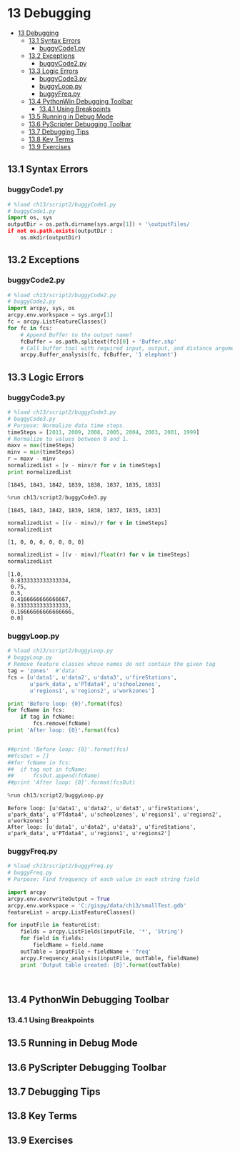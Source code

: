 
# 13 Debugging

<!-- toc orderedList:0 depthFrom:1 depthTo:6 -->

* [13 Debugging](#13-debugging)
  * [13.1 Syntax Errors](#131-syntax-errors)
    * [buggyCode1.py](#buggycode1py)
  * [13.2 Exceptions](#132-exceptions)
    * [buggyCode2.py](#buggycode2py)
  * [13.3 Logic Errors](#133-logic-errors)
    * [buggyCode3.py](#buggycode3py)
    * [buggyLoop.py](#buggylooppy)
    * [buggyFreq.py](#buggyfreqpy)
  * [13.4 PythonWin Debugging Toolbar](#134-pythonwin-debugging-toolbar)
    * [13.4.1 Using Breakpoints](#1341-using-breakpoints)
  * [13.5 Running in Debug Mode](#135-running-in-debug-mode)
  * [13.6 PyScripter Debugging Toolbar](#136-pyscripter-debugging-toolbar)
  * [13.7 Debugging Tips](#137-debugging-tips)
  * [13.8 Key Terms](#138-key-terms)
  * [13.9 Exercises](#139-exercises)

<!-- tocstop -->

## 13.1 Syntax Errors

### buggyCode1.py


```python
# %load ch13/script2/buggyCode1.py
# buggyCode1.py
import os, sys
outputDir = os.path.dirname(sys.argv[1]) + '\outputFiles/
if not os.path.exists(outputDir :
    os.mkdir(outputDir)

```

## 13.2 Exceptions

### buggyCode2.py


```python
# %load ch13/script2/buggyCode2.py
# buggyCode2.py
import arcpy, sys, os
arcpy.env.workspace = sys.argv[1]
fc = arcpy.ListFeatureClasses()
for fc in fcs:
    # Append Buffer to the output name?
    fcBuffer = os.path.splitext(fc)[0] + 'Buffer.shp'
    # Call buffer tool with required input, output, and distance arguments.
    arcpy.Buffer_analysis(fc, fcBuffer, '1 elephant')

```

## 13.3 Logic Errors

### buggyCode3.py


```python
# %load ch13/script2/buggyCode3.py
# buggyCode3.py
# Purpose: Normalize data time steps.
timeSteps = [2011, 2009, 2008, 2005, 2004, 2003, 2001, 1999]
# Normalize to values between 0 and 1.
maxv = max(timeSteps)
minv = min(timeSteps)
r = maxv - minv
normalizedList = [v - minv/r for v in timeSteps]
print normalizedList
```

    [1845, 1843, 1842, 1839, 1838, 1837, 1835, 1833]



```python
%run ch13/script2/buggyCode3.py
```

    [1845, 1843, 1842, 1839, 1838, 1837, 1835, 1833]



```python
normalizedList = [(v - minv)/r for v in timeSteps]
normalizedList
```




    [1, 0, 0, 0, 0, 0, 0, 0]




```python
normalizedList = [(v - minv)/float(r) for v in timeSteps]
normalizedList
```




    [1.0,
     0.8333333333333334,
     0.75,
     0.5,
     0.4166666666666667,
     0.3333333333333333,
     0.16666666666666666,
     0.0]



### buggyLoop.py


```python
# %load ch13/script2/buggyLoop.py
# buggyLoop.py
# Remove feature classes whose names do not contain the given tag
tag = 'zones'  #'data'
fcs = [u'data1', u'data2', u'data3', u'fireStations',
       u'park_data', u'PTdata4', u'schoolzones',
       u'regions1', u'regions2', u'workzones']

print 'Before loop: {0}'.format(fcs)
for fcName in fcs:
    if tag in fcName:
        fcs.remove(fcName)
print 'After loop: {0}'.format(fcs)


##print 'Before loop: {0}'.format(fcs)
##fcsOut = []
##for fcName in fcs:
##	if tag not in fcName:
##		fcsOut.append(fcName)
##print 'After loop: {0}'.format(fcsOut)

```


```python
%run ch13/script2/buggyLoop.py
```

    Before loop: [u'data1', u'data2', u'data3', u'fireStations', u'park_data', u'PTdata4', u'schoolzones', u'regions1', u'regions2', u'workzones']
    After loop: [u'data1', u'data2', u'data3', u'fireStations', u'park_data', u'PTdata4', u'regions1', u'regions2']


### buggyFreq.py


```python
# %load ch13/script2/buggyFreq.py
# buggyFreq.py
# Purpose: Find frequency of each value in each string field

import arcpy
arcpy.env.overwriteOutput = True
arcpy.env.workspace = 'C:/gispy/data/ch13/smallTest.gdb'
featureList = arcpy.ListFeatureClasses()

for inputFile in featureList:
    fields = arcpy.ListFields(inputFile, '*', 'String')
    for field in fields:
        fieldName = field.name
    outTable = inputFile + fieldName + 'freq'
    arcpy.Frequency_analysis(inputFile, outTable, fieldName)
    print 'Output table created: {0}'.format(outTable)

```


```python

```


```python

```

## 13.4 PythonWin Debugging Toolbar

### 13.4.1 Using Breakpoints

## 13.5 Running in Debug Mode

## 13.6 PyScripter Debugging Toolbar

## 13.7 Debugging Tips

## 13.8 Key Terms

## 13.9 Exercises


```python

```
